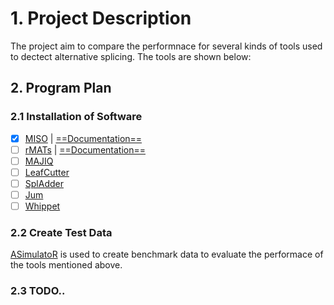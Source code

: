 # 1. Project Description 

The project aim to compare the performnace for several kinds of tools used to dectect alternative splicing. The  tools are shown below: 

## 2. Program Plan 

### 2.1  Installation of Software

 - [x] [MISO](http://hollywood.mit.edu/burgelab/miso/) | [==Documentation==](https://miso.readthedocs.io/en/fastmiso/#using-miso-on-a-cluster)
 - [ ]  [rMATs](http://rnaseq-mats.sourceforge.net/index.html) | [==Documentation==](https://github.com/Xinglab/rmats-turbo/blob/v4.1.1/README.md)
 - [ ] [MAJIQ](https://majiq.biociphers.org/)
 - [ ] [LeafCutter](https://davidaknowles.github.io/leafcutter/)
 - [ ] [SplAdder](https://github.com/ratschlab/spladder)
 - [ ] [Jum](https://github.com/qqwang-berkeley/JUM)
 - [ ] [Whippet](https://github.com/timbitz/Whippet.jl)

### 2.2 Create Test Data 

[ASimulatoR](https://github.com/biomedbigdata/ASimulatoR) is used to create benchmark data to evaluate the performace of the tools mentioned above. 


### 2.3 TODO..
<!--stackedit_data:
eyJoaXN0b3J5IjpbLTkyODIyNzA4LC01OTk4MjQwMDQsMjcyMz
M1NTE3XX0=
-->